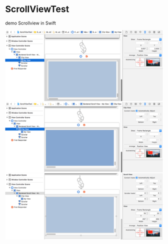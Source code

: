 # ScrollViewTest
demo Scrollview in Swift

![Bild1 Image](https://github.com/frcocoatst/ScrollViewTest/blob/master/Bild1.png)
![Bild2 Image](https://github.com/frcocoatst/ScrollViewTest/blob/master/Bild2.png)
![Bild3 Image](https://github.com/frcocoatst/ScrollViewTest/blob/master/Bild3.png)



